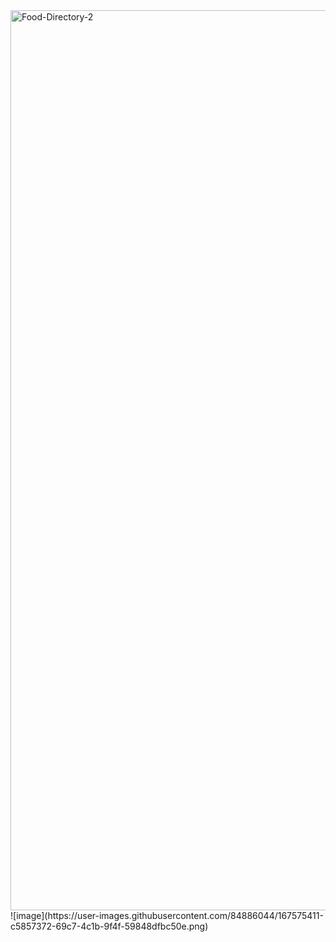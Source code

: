 <img width="1440" alt="Food-Directory-2" src="https://user-images.githubusercontent.com/84886044/209595493-463a2841-d050-4787-b951-bfd795d5dad0.png">
![image](https://user-images.githubusercontent.com/84886044/167575411-c5857372-69c7-4c1b-9f4f-59848dfbc50e.png)
